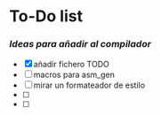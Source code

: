 # To-Do list

### *Ideas para añadir al compilador*

- [X] añadir fichero TODO
- [ ] macros para asm_gen
- [ ] mirar un formateador de estilo
- [ ]
- [ ]
